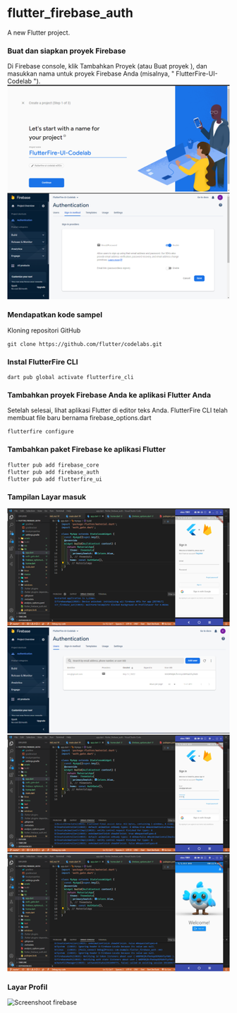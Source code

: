 # flutter_firebase_auth

A new Flutter project.

### Buat dan siapkan proyek Firebase
Di Firebase console, klik Tambahkan Proyek (atau Buat proyek ), dan masukkan nama untuk proyek Firebase Anda (misalnya, " FlutterFire-UI-Codelab ").
![Screenshoot firebase](images/1.png)
![Screenshoot firebase](images/2.png)

### Mendapatkan kode sampel
Kloning repositori GitHub 
```
git clone https://github.com/flutter/codelabs.git 
```
### Instal FlutterFire CLI
```
dart pub global activate flutterfire_cli
```

### Tambahkan proyek Firebase Anda ke aplikasi Flutter Anda
Setelah selesai, lihat aplikasi Flutter di editor teks Anda. FlutterFire CLI telah membuat file baru bernama firebase_options.dart
```
flutterfire configure
```

### Tambahkan paket Firebase ke aplikasi Flutter

```
flutter pub add firebase_core
flutter pub add firebase_auth
flutter pub add flutterfire_ui
```

### Tampilan Layar masuk 
![Screenshoot firebase](images/4.png)
![Screenshoot firebase](images/3.png)
![Screenshoot firebase](images/5.png)
![Screenshoot firebase](images/6.png)
### Layar Profil
![Screenshoot firebase](images/.7png)